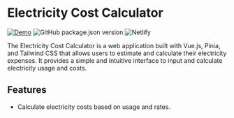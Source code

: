 # Electricity Cost Calculator

[![Demo](https://img.shields.io/badge/Demo-blue)](https://electricity-cost-calculator.netlify.app/ "Demo Link")
![GitHub package.json version](https://img.shields.io/github/package-json/v/mahmudunnabikajal/electricity-cost-calculator)
![Netlify](https://img.shields.io/netlify/b0abac03-ca8e-49e2-9690-f5d909943665)
<!-- ![Project Logo](https://your-project-logo-url.com) -->

The Electricity Cost Calculator is a web application built with Vue.js, Pinia, and Tailwind CSS that allows users to estimate and calculate their electricity expenses. It provides a simple and intuitive interface to input and calculate electricity usage and costs.

## Features

- Calculate electricity costs based on usage and rates.
<!-- - Visualize your electricity consumption trends. -->
<!-- - Save and manage multiple profiles for different locations or scenarios. -->
<!-- - Customizable rates to match your electricity provider's pricing. -->
